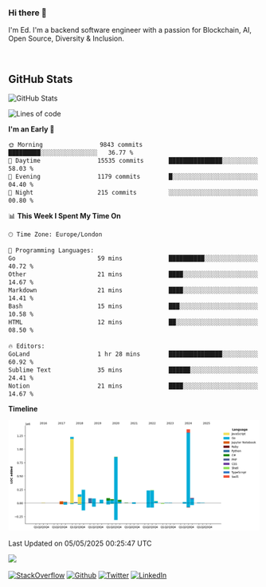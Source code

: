 ### Hi there 👋
 I'm Ed. I'm a backend software engineer with a passion for Blockchain, AI, Open Source, Diversity & Inclusion.

<br />

<h2>GitHub Stats</h2>
<p><img src="https://github-readme-stats.vercel.app/api?username=echarrod&amp;show_icons=true" alt="GitHub Stats"></p>

<!--START_SECTION:waka-->
![Lines of code](https://img.shields.io/badge/From%20Hello%20World%20I%27ve%20Written-5.0%20million%20lines%20of%20code-blue)

**I'm an Early 🐤** 

```text
🌞 Morning                9843 commits        █████████░░░░░░░░░░░░░░░░   36.77 % 
🌆 Daytime                15535 commits       ███████████████░░░░░░░░░░   58.03 % 
🌃 Evening                1179 commits        █░░░░░░░░░░░░░░░░░░░░░░░░   04.40 % 
🌙 Night                  215 commits         ░░░░░░░░░░░░░░░░░░░░░░░░░   00.80 % 
```


📊 **This Week I Spent My Time On** 

```text
🕑︎ Time Zone: Europe/London

💬 Programming Languages: 
Go                       59 mins             ██████████░░░░░░░░░░░░░░░   40.72 % 
Other                    21 mins             ████░░░░░░░░░░░░░░░░░░░░░   14.67 % 
Markdown                 21 mins             ████░░░░░░░░░░░░░░░░░░░░░   14.41 % 
Bash                     15 mins             ███░░░░░░░░░░░░░░░░░░░░░░   10.58 % 
HTML                     12 mins             ██░░░░░░░░░░░░░░░░░░░░░░░   08.50 % 

🔥 Editors: 
GoLand                   1 hr 28 mins        ███████████████░░░░░░░░░░   60.92 % 
Sublime Text             35 mins             ██████░░░░░░░░░░░░░░░░░░░   24.41 % 
Notion                   21 mins             ████░░░░░░░░░░░░░░░░░░░░░   14.67 % 
```

**Timeline**

![Lines of Code chart](https://raw.githubusercontent.com/echarrod/echarrod/main/assets/bar_graph.png)


 Last Updated on 05/05/2025 00:25:47 UTC
<!--END_SECTION:waka-->

![](https://komarev.com/ghpvc/?username=echarrod)

<p>
<a href="https://stackoverflow.com/users/1014632/ech" target="_blank"><img alt="StackOverflow" src="https://img.shields.io/badge/-Stackoverflow-FE7A16?style=for-the-badge&logo=stack-overflow&logoColor=white" /></a> 
<a href="https://github.com/echarrod" target="_blank"><img alt="Github" src="https://img.shields.io/badge/GitHub-%2312100E.svg?&style=for-the-badge&logo=Github&logoColor=white" /></a> 
<a href="https://twitter.com/e_harrod" target="_blank"><img alt="Twitter" src="https://img.shields.io/badge/twitter-%231DA1F2.svg?&style=for-the-badge&logo=twitter&logoColor=white" /></a> 
<a href="https://www.linkedin.com/in/ed-harrod" target="_blank"><img alt="LinkedIn" src="https://img.shields.io/badge/linkedin-%230077B5.svg?&style=for-the-badge&logo=linkedin&logoColor=white" /></a>
